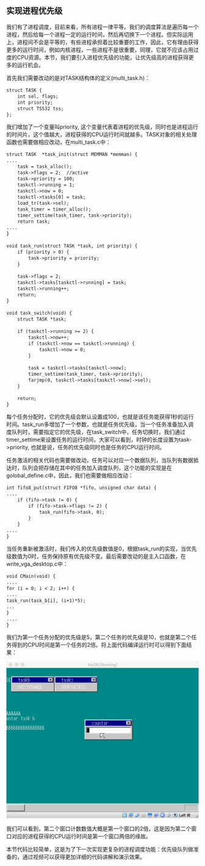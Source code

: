 ## 实现进程优先级

我们有了进程调度，目前来看，所有进程一律平等。我们的调度算法是遍历每一个进程，然后给每一个进程一定的运行时间，然后再切换下一个进程。但实际运用上，进程间不会是平等的，有些进程承担着比较重要的工作，因此，它有理由获得更多的运行时间，例如内核进程，一些进程不是很重要，同理，它就不应该占用过度的CPU资源。本节，我们要引入进程优先级的功能，让优先级高的进程获得更多的运行机会。

首先我们需要改动的是对TASK结构体的定义(multi_task.h)：

```
struct TASK {
    int sel, flags;
    int priority;
    struct TSS32 tss;
};
```

我们增加了一个变量叫priority, 这个变量代表着进程的优先级，同时也是进程运行的时间片，这个值越大，进程获得的CPU运行时间就越多。TASK对象的相关处理函数也需要做相应改动，在multi_task.c中：

```
struct TASK  *task_init(struct MEMMAN *memman) {
....
    task = task_alloc();
    task->flags = 2;  //active
    task->priority = 100;
    taskctl->running = 1;
    taskctl->now = 0;
    taskctl->tasks[0] = task;
    load_tr(task->sel);
    task_timer = timer_alloc();
    timer_settime(task_timer, task->priority);
    return task;
....
}

void task_run(struct TASK *task, int priority) {
    if (priority > 0) {
        task->priority = priority;
    }

    task->flags = 2;
    taskctl->tasks[taskctl->running] = task;
    taskctl->running++;
    return;
} 

void task_switch(void) {
    struct TASK *task;

    if (taskctl->running >= 2) {
        taskctl->now++;
        if (taskctl->now == taskctl->running) {
            taskctl->now = 0;
        }

        task = taskctl->tasks[taskctl->now];
        timer_settime(task_timer, task->priority);        
        farjmp(0, taskctl->tasks[taskctl->now]->sel);
    }

    return;
}
```

每个任务分配时，它的优先级会默认设置成100，也就是该任务能获得1秒的运行时间。task_run多增加了一个参数，也就是任务优先级，当一个任务准备加入调度队列时，需要指定它的优先级，在task_switch中，任务切换时，我们通过timer_settime来设置任务的运行时间，大家可以看到，时钟的长度设置为task->priority, 也就是说，任务的优先级同时也是任务的CPU运行时间。

任务激活的相关代码也需要做改动，任务可以对应一个数据队列，当队列有数据抵达时，队列会把存储在其中的任务加入调度队列，这个功能的实现是在golobal_define.c中，因此，我们也需要做相应改动：

```
int fifo8_put(struct FIFO8 *fifo, unsigned char data) {
....
    if (fifo->task != 0) {
        if (fifo->task->flags != 2) {
            task_run(fifo->task, 0);
        }
    }
....
}
```

当任务重新被激活时，我们传入的优先级数值是0，根据task_run的实现，当优先级数值为0时，任务保持原有优先级不变。最后需要改动的是主入口函数，在write_vga_desktop.c中：

```
void CMain(void) {
....
for (i = 0; i < 2; i++) {
....
task_run(task_b[i], (i+1)*5);
...
}
....
}
```

我们为第一个任务分配的优先级是5，第二个任务的优先级是10，也就是第二个任务得到的CPU时间是第一个任务的2倍。将上面代码编译运行时可以得到下面结果：

![](img/20170113101319976.png)



我们可以看到，第二个窗口计数数值大概是第一个窗口的2倍，这是因为第二个窗口对应的进程获得的CPU运行时间是第一个窗口两倍的缘故。

本节代码比较简单，这是为了下一次实现更复杂的进程调度功能：优先级队列做准备的，通过视频可以获得更加详细的代码讲解和演示效果。